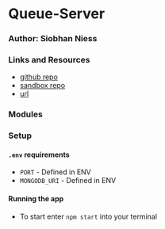 # Queue-Server

### Author: Siobhan Niess

### Links and Resources

* [github repo](https://github.com/niesssiobhan/Queue-Server)
* [sandbox repo](https://codesandbox.io/s/oj7l1w5r4y)
* [url](https://oj7l1w5r4y.codesandbox.io/)

### Modules

### Setup
#### `.env` requirements
* `PORT` - Defined in ENV
* `MONGODB_URI` - Defined in ENV

#### Running the app
- To start enter `npm start` into your terminal